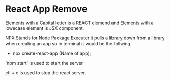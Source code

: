 # React App Remove 

Elements with a Capital letter is a REACT elemend and Elements with a lowecase element is  JSX component.

NPX Stands for Node Package Executer it pulls a library down from a library when creating an app so in terminal it would be the follwing
  - npx create-react-app (Name of app);

  'npm start' is used to start the server
  
   ctl + c is used to stop the react server.

   
